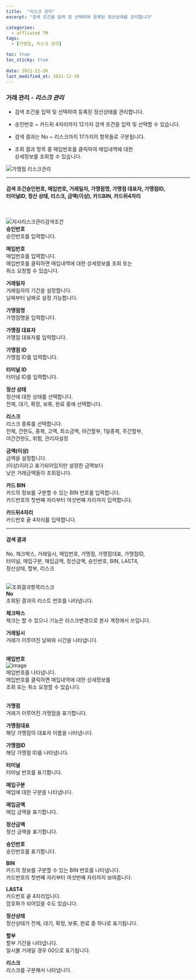 ```yaml
---
title:  "리스크 관리"
excerpt: "검색 조건을 입력 및 선택하여 등록된 정산상태를 관리합니다"

categories:
  - affliated TM
tags:
  - [가맹점, 리스크 관리]

toc: true
toc_sticky: true
 
date: 2021-12-26
last_modified_at: 2021-12-29
---
```

### 거래 관리 - *리스크 관리*
- 검색 조건을 입력 및 선택하여 등록된 정산상태를 관리합니다.

- 승인번호 ~ 카드뒤 4자리까지 12가지 검색 조건을 입력 및 선택할 수 있습니다.

- 검색 결과는 No ~ 리스크까지 17가지의 항목들로 구분됩니다.

- 조회 결과 항목 중 매입번호를 클릭하여 매입내역에 대한<br>상세정보를 조회할 수 있습니다.

![가맹점 리스크관리](https://user-images.githubusercontent.com/95394003/147630749-5f790b9a-173a-4482-a6ca-ec75b8902713.jpeg)

---

#### 검색 조건승인번호, 매입번호, 거래일자, 가맹점명, 가맹점 대표자, 가맹점ID,<br>터미널ID, 정산 상태, 리스크, 금액(이상), 카드BIN, 카드뒤4자리<br>
<br>

![지사리스크관리검색조건](https://user-images.githubusercontent.com/95394003/147452036-27a01980-affe-48c6-bcf7-e597a1bf9724.jpeg)<br>
**승인번호**<br>
승인번호를 입력합니다.

**매입번호**<br>
매입번호를 입력합니다.<br>매입번호를 클릭하면 매입내역에 대한 상세정보를 조회 또는<br>취소 요청할 수 있습니다.

**거래일자**<br>
거래일자의 기간을 설정합니다.<br>날짜부터 날짜로 설정 가능합니다.

**가맹점명**<br>
가맹점명을 입력합니다.

**가맹점 대표자**<br>
가맹점 대표자를 입력합니다.

**가맹점 ID**<br>
가맹점 ID를 입력합니다.

**터미널 ID**<br>
터미널 ID를 입력합니다.

**정산 상태**<br>
정산에 대한 상태를 선택합니다.<br>
전체, 대기, 확정, 보류, 완료 중에 선택합니다.

**리스크**<br>
리스크 종류를 선택합니다.<br>
전체, 건한도, 중복, 고액, 최소금액, 야간할부, 1일중복, 주간할부,<br> 야간건한도, 위험, 관리자설정

**금액(이상)**<br>
금액을 설정합니다. <br>(이상)이라고 표기되어있지만 설정한 금액보다 <br>낮은 거래금액들이 조회됩니다.

**카드 BIN**<br>
카드의 정보를 구분할 수 있는 BIN 번호를 입력합니다.<br>
카드번호의 첫번째 자리부터 여섯번째 자리까지 입력합니다.

**카드뒤4자리**<br>
카드번호 끝 4자리를 입력합니다.

---

#### 검색 결과
No, 체크박스, 거래일시, 매입번호, 가맹점, 가맹점대표, 가맹점ID,<br>터미널, 매입구분, 매입금액, 정산금액, 승인번호, BIN, LAST4,<br>정산상태, 할부, 리스크<br>
<br>

![조회결과항목리스크](https://user-images.githubusercontent.com/95394003/146511773-616b7263-2dc0-4068-8ae2-cacfe6ad62b4.png)<br>
**No**<br>
조회된 결과의 리스트 번호를 나타냅니다.

**체크박스**<br>
체크는 할 수 있으나 기능은 리스크변경으로 본사 계정에서 쓰입니다.

**거래일시**<br>
거래가 이루어진 날짜와 시간을 나타냅니다.
<br>
<br>

**매입번호**<br>
![image](https://user-images.githubusercontent.com/95394003/146509871-391da55c-123e-43ef-913b-452e33c6dcf5.png)
<br>매입번호를 나타냅니다.<br>매입번호를 클릭하면 매입내역에 대한 상세정보를<br>조회 또는 취소 요청할 수 있습니다.
<br>
<br>

**가맹점**<br>
거래가 이루어진 가맹점을 표기합니다.

**가맹점대표**<br>
해당 가맹점의 대표자 이름을 나타냅니다.

**가맹점ID**<br>
해당 가맹점 ID를 나타냅니다.

**터미널**<br>
터미널 번호를 표기합니다.

**매입구분**<br>
매입에 대한 구분을 나타냅니다.

**매입금액**<br>
매입 금액을 표기합니다.

**정산금액**<br>
정산 금액을 표기합니다.

**승인번호**<br>
승인번호를 표기합니다.

**BIN**<br>
카드의 정보를 구분할 수 있는 BIN 번호를 나타냅니다.<br>
카드번호의 첫번째 자리부터 여섯번째 자리까지 보여줍니다.

**LAST4**<br>
카드번호 끝 4자리입니다.<br>
암호화가 되어있을 수도 있습니다.

**정산상태**<br>
정산상태가 전체, 대기, 확정, 보류, 완료 중 하나로 표기됩니다.

**할부**<br>
할부 기간을 나타냅니다.<br>
일시불 거래일 경우 00으로 표기됩니다.

**리스크**<br>
리스크를 구분해서 나타냅니다. 